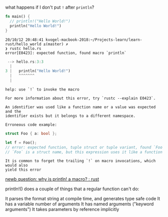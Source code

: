 
what happens if I don't put `!` after `println`?
```rs
fn main() {
  // println!("Hello World!")
  println("Hello World!")
}
```
```
20/10/12 20:48:41 kvogel-macbook-2018:~/Projects-learn/learn-rust/hello_world ±(master) ✗ 
❯ rustc hello.rs
error[E0423]: expected function, found macro `println`
```
```rs
 --> hello.rs:3:3
  |
3 |   println("Hello World!")
  |   ^^^^^^^
  |
```
```
help: use `!` to invoke the macro

For more information about this error, try `rustc --explain E0423`.

An identifier was used like a function name or a value was expected and the
identifier exists but it belongs to a different namespace.

Erroneous code example:
```
```rs
struct Foo { a: bool };

let f = Foo();
// error: expected function, tuple struct or tuple variant, found `Foo`
// `Foo` is a struct name, but this expression uses it like a function name
```
```
It is common to forget the trailing `!` on macro invocations, which would also
yield this error
```


[newb question: why is println! a macro? : rust ](https://www.reddit.com/r/rust/comments/4qor4o/newb_question_why_is_println_a_macro/)

println!() does a couple of things that a regular function can't do:

It parses the format string at compile time, and generates type safe code
It has a variable number of arguments
It has named arguments ("keyword arguments")
It takes parameters by reference implicitly
